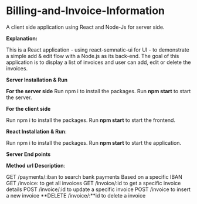 # Billing-and-Invoice-Information

A client side application using React and Node-Js for server side. 

**Explanation:**

This is a React application - using react-semnatic-ui for UI - to demonstrate a simple add & edit flow with a Node.js as its back-end. The goal of this application is to display a list of invoices and user can add, edit or delete the invoices.

**Server Installation & Run**

**For the server side**
Run npm i to install the packages. Run **npm start** to start the server.

**For the client side**

Run npm i to install the packages. Run **npm start** to start the frontend.

**React Installation & Run**: 

Run npm i to install the packages. Run **npm start** to start the application.

**Server End points**

**Method url Description**:

GET /payments/:iban to search bank payments Based on a specific IBAN GET /invoice: to get all invoices GET /invoice/:id to get a specific invoice details POST /invoice/:id to update a specific invoice POST /invoice to insert a new invoice **DELETE /invoice/:**id to delete a invoice

